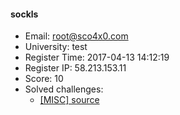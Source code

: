 #### sockls  

* Email: root@sco4x0.com  
* University: test  
* Register Time: 2017-04-13 14:12:19  
* Register IP: 58.213.153.11  
* Score: 10  
* Solved challenges: 
  * [[MISC] source](https://github.com/SniperOJ/Challenges/blob/master/MISC/source.json)  
